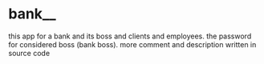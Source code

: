 # bank__
this app for a bank and its boss and clients and employees. the password for considered boss (bank boss). more comment and description written in source code
